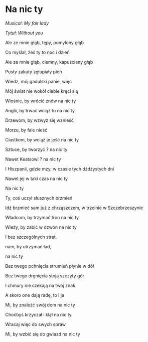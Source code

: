 # Na nic ty

_Musical_: _My fair lady_

_Tytuł_: _Without you_

Ale ze mnie głąb, tępy, pomylony głąb

Co myślał, żeś ty to noc i dzień

Ale ze mnie głąb, ciemny, kapuściany głąb

Pusty zakuty zgłupiały pień


Wiedz, mój gadulski panie, więc

Mój świat nie wokół ciebie kręci się


Wiośnie, by wrócić znów na nic ty

Anglii, by trwać wciąż tu na nic ty

Drzewom, by wzwyż się wznieść

Morzu, by fale nieść

Ciastkom, by wciąż je jeść na nic ty


Sztuce, by tworzyć ? na nic ty

Nawet Keatsowi ? na nic ty

I Hiszpanii, gdzie mży, w czasie tych dżdżystych dni

Nawet jej w taki czas na nic ty

Na nic ty


Ty, coś uczył słusznych brzmień

Idź brzmieć sam już z chrząszczem, w trzcinie w Szczebrzeszynie

Władcom, by trzymać tron na nic ty

Wieży, by zabić w dzwon na nic ty

I bez szczególnych strat, 

nam, by utrzymać ład, 

na nic ty


Bez twego pchnięcia strumień płynie w dół

Bez twego drgnięcia stoją szczyty gór

I chmury nie czekają na twój znak

A skoro one dają radę, to i ja


Mi, by znaleźć swój dom na nic ty

Choćbyś krzyczał i klął na nic ty

Wracaj więc do swych spraw

Mi, by wzbić się do gwiazd na nic ty
